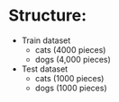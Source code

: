 # Structure: 
- Train dataset
  - cats (4000 pieces)
  - dogs (4,000 pieces)
- Test dataset
  - cats (1000 pieces)
  - dogs (1000 pieces)
